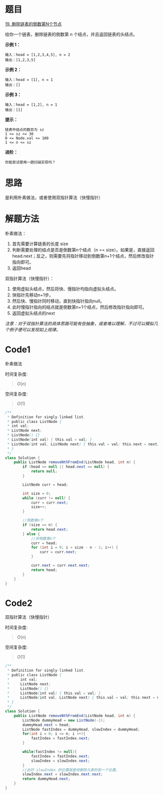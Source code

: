 # 题目

[19. 删除链表的倒数第N个节点](https://leetcode.cn/problems/remove-nth-node-from-end-of-list/description/)

给你一个链表，删除链表的倒数第 n 个结点，并且返回链表的头结点。

**示例 1：**

``` 
输入：head = [1,2,3,4,5], n = 2
输出：[1,2,3,5]
```
**示例 2：**

``` 
输入：head = [1], n = 1
输出：[]
```
**示例 3：**

``` 
输入：head = [1,2], n = 1
输出：[1]
```

**提示：**

``` 
链表中结点的数目为 sz
1 <= sz <= 30
0 <= Node.val <= 100
1 <= n <= sz
```

**进阶：**

``` 
你能尝试使用一趟扫描实现吗？
```

# 思路
是利用朴素做法，或者使用双指针算法（快慢指针）

# 解题方法
朴素做法：
1. 首先需要计算链表的长度 size
2. 判断需要处理的结点是否是倒数第n个结点（n == size）。如果是，直接返回head.next；反之，则需要先将指针移动到倒数第n+1个结点，然后修改指针指向即可。
3. 返回head

双指针算法（快慢指针）：
1. 使用虚拟头结点，然后将快、慢指针均指向虚拟头结点。
2. 快指针先移动n+1步。
3. 然后快、慢指针同时移动，直到快指针指向null。
4. 此时慢指针指向的结点就是倒数第n+1个结点，然后修改指针指向即可。
5. 返回虚拟头结点的next

_注意：对于双指针算法的具体思路可能有些抽象，或者难以理解，不过可以模拟几个例子便可以发现如上规律。_

# Code1
朴素做法

时间复杂度:
> $O(n)$

空间复杂度:
> $O(1)$

```Java
/**
 * Definition for singly-linked list.
 * public class ListNode {
 * int val;
 * ListNode next;
 * ListNode() {}
 * ListNode(int val) { this.val = val; }
 * ListNode(int val, ListNode next) { this.val = val; this.next = next; }
 * }
 */
class Solution {
    public ListNode removeNthFromEnd(ListNode head, int n) {
        if (head == null || head.next == null) {
            return null;
        }

        ListNode curr = head;

        int size = 0;
        while (curr != null) {
            curr = curr.next;
            size++;
        }

        //倒数第n个
        if (size == n) {
            return head.next;
        } else {
            //非倒数第n个
            curr = head;
            for (int i = 0; i < size - n - 1; i++) {
                curr = curr.next;
            }

            curr.next = curr.next.next;
            return head;
        }
    }
}
```

# Code2
双指针算法（快慢指针）

时间复杂度:
> $O(n)$

空间复杂度:
> $O(1)$
```java
/**
 * Definition for singly-linked list.
 * public class ListNode {
 *     int val;
 *     ListNode next;
 *     ListNode() {}
 *     ListNode(int val) { this.val = val; }
 *     ListNode(int val, ListNode next) { this.val = val; this.next = next; }
 * }
 */
class Solution {
    public ListNode removeNthFromEnd(ListNode head, int n) {
        ListNode dummyHead = new ListNode(-1);
        dummyHead.next = head;
        ListNode fastIndex = dummyHead, slowIndex = dummyHead;
        for(int i = 0; i <= n; i ++){
            fastIndex = fastIndex.next;
        }

        while(fastIndex != null){
            fastIndex = fastIndex.next;
            slowIndex = slowIndex.next;
        }
        //此时 slowIndex 的位置就是待删除元素的前一个位置。
        slowIndex.next = slowIndex.next.next;
        return dummyHead.next;
    }
}
```